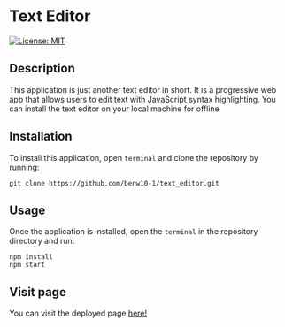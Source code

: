 # Text Editor

[![License: MIT](https://img.shields.io/badge/License-MIT-blue.svg)](https://opensource.org/licenses/MIT)

## Description

This application is just another text editor in short. It is a progressive web app that allows users to edit text with JavaScript syntax highlighting. You can install the text editor on your local machine for offline 

## Installation

To install this application, open `terminal` and clone the repository by running:

    git clone https://github.com/benw10-1/text_editor.git

## Usage

Once the application is installed, open the `terminal` in the repository directory and run: <br>
   
    npm install
    npm start

## Visit page

You can visit the deployed page [here!](https://texteditor22.herokuapp.com/)
